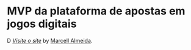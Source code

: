 # MVP da plataforma de apostas em jogos digitais

D
[*Visite o site*](http://apostasEmJogosDigitais.herokuapp.com)
by [Marcell Almeida](http://almeidamarcell.com/).